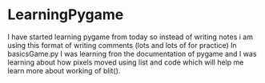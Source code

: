 # LearningPygame
I have started learning pygame from today so instead of writing notes i am using this format of writing comments (lots and lots of for practice)
In basicsGame.py I was learning fron the documentation of pygame and I was learning about how pixels moved using list and code which will help me learn more about working of blit().
